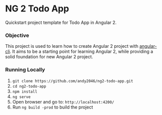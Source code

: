 
NG 2 Todo App
=====================

Quickstart project template for Todo App in Angular 2.

### Objective

This project is used to learn how to create Angular 2 project with [angular-cli](https://github.com/angular/angular-cli). It aims to be a starting point for learning Angular 2, while providing a solid foundation for new Angular 2 project.

### Running Locally

1. `git clone https://github.com/andy2046/ng2-todo-app.git`
2. `cd ng2-todo-app`
3. `npm install`
4. `ng serve`
5. Open browser and go to: `http://localhost:4200/`
6. Run `ng build -prod` to build the project


